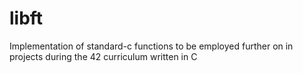 # libft
Implementation of standard-c functions to be employed further on in projects during the 42 curriculum written in C
